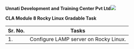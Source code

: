 ﻿**Unnati Development and Training Center Pvt Ltd![](Aspose.Words.92cfefa9-63d8-44f0-9360-3623ca929378.001.png)**

**CLA Module 8 Rocky Linux Gradable Task**



|**Sr. No.**|**Tasks**|
| - | - |
|1\.|Configure LAMP server on Rocky Linux.|

